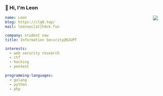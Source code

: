 ### 👋 Hi, I'm Leon

<img align="right" src="https://github-readme-stats.vercel.app/api?username=Le0nsec&count_private=true&theme=buefy" />

``` yaml
name: Leon
blog: https://clq0.top/
mail: leonsec[at]h4ck.fun

company: student now
title: Information Security@NJUPT

interests:
  - web security research
  - ctf
  - hacking
  - pentest
  
programming-languages:
  - golang
  - python
  - php
```

<!--
![Leonsec's GitHub stats](https://github-readme-stats.vercel.app/api?username=Le0nsec&count_private=true&theme=buefy)
-->


<!--
![Top Langs](https://github-readme-stats.vercel.app/api/top-langs/?username=Le0nsec&layout=compact&theme=buefy)
-->

<!--
**Le0nsec/Le0nsec** is a ✨ _special_ ✨ repository because its `README.md` (this file) appears on your GitHub profile.

Here are some ideas to get you started:

- 🔭 I’m currently working on ...
- 🌱 I’m currently learning ...
- 👯 I’m looking to collaborate on ...
- 🤔 I’m looking for help with ...
- 💬 Ask me about ...
- 📫 How to reach me: ...
- 😄 Pronouns: ...
- ⚡ Fun fact: ...
-->
